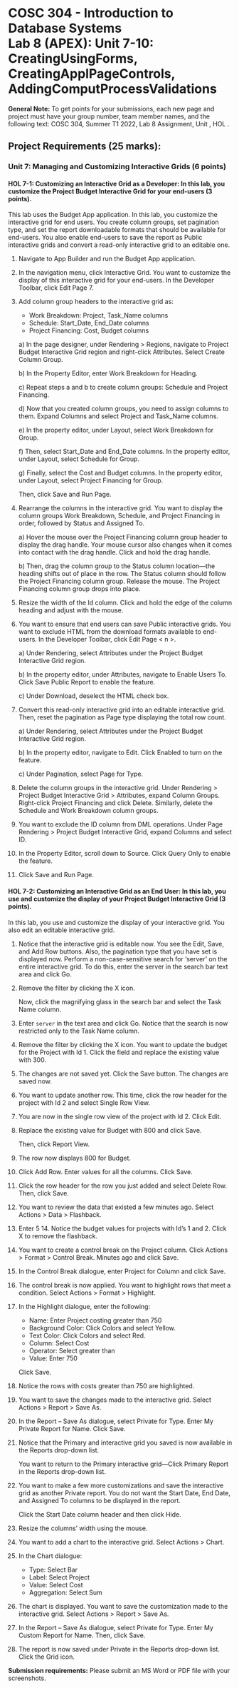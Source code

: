 # COSC 304 - Introduction to Database Systems<br>Lab 8 (APEX): Unit 7-10: CreatingUsingForms, CreatingApplPageControls, AddingComputProcessValidations

**General Note:** To get points for your submissions, each new page and project must have your group number, team member names, and the following text: COSC 304, Summer T1 2022, Lab 8 Assignment, Unit <number>, HOL <number>.

## Project Requirements (25 marks):

### Unit 7: Managing and Customizing Interactive Grids (6 points)

#### HOL 7-1: Customizing an Interactive Grid as a Developer: In this lab, you customize the Project Budget Interactive Grid for your end-users (3 points).This lab uses the Budget App application. In this lab, you customize the interactive grid for end users. You create column groups, set pagination type, and set the report downloadable formats that should be available for end-users. You also enable end-users to save the report as Public interactive grids and convert a read-only interactive grid to an editable one.

1.	Navigate to App Builder and run the Budget App application.
2.	In the navigation menu, click Interactive Grid. You want to customize the display of this interactive grid for your end-users. In the Developer Toolbar, click Edit Page 7.3.	Add column group headers to the interactive grid as:
	- Work Breakdown: Project, Task_Name columns
	- Schedule: Start_Date, End_Date columns
	- Project Financing: Cost, Budget columns

	a)	In the page designer, under Rendering > Regions, navigate to Project Budget Interactive Grid region and right-click Attributes. Select Create Column Group.

	b)	In the Property Editor, enter Work Breakdown for Heading.	c)	Repeat steps a and b to create column groups: Schedule and Project Financing.

	d)	Now that you created column groups, you need to assign columns to them. Expand Columns and select Project and Task_Name columns.

	e)	In the property editor, under Layout, select Work Breakdown for Group.

	f)	Then, select Start_Date and End_Date columns. In the property editor, under Layout, select Schedule for Group.

	g)	Finally, select the Cost and Budget columns. In the property editor, under Layout, select Project Financing for Group.
      
	Then, click Save and Run Page.

4.	Rearrange the columns in the interactive grid. You want to display the column groups Work Breakdown, Schedule, and Project Financing in order, followed by Status and Assigned To.

	a) Hover the mouse over the Project Financing column group header to display the drag handle. Your mouse cursor also changes when it comes into contact with the drag handle. Click and hold the drag handle.

	b) Then, drag the column group to the Status column location—the heading shifts out of place in the row. The Status column should follow the Project Financing column group. Release the mouse. The Project Financing column group drops into place.

5.	Resize the width of the Id column. Click and hold the edge of the column heading and adjust with the mouse.

6.	You want to ensure that end users can save Public interactive grids. You want to exclude HTML from the download formats available to end-users. In the Developer Toolbar, click 
Edit Page < n >.

	a) Under Rendering, select Attributes under the Project Budget Interactive Grid region.

	b) In the property editor, under Attributes, navigate to Enable Users To. Click Save Public Report to enable the feature.

	c) Under Download, deselect the HTML check box.
	
	
7.	Convert this read-only interactive grid into an editable interactive grid. Then, reset the pagination as Page type displaying the total row count.

	a) Under Rendering, select Attributes under the Project Budget Interactive Grid region.

	b) In the property editor, navigate to Edit. Click Enabled to turn on the feature.

	c) Under Pagination, select Page for Type.

8.	Delete the column groups in the interactive grid. Under Rendering > Project Budget Interactive Grid > Attributes, expand Column Groups. Right-click Project Financing and click Delete. Similarly, delete the Schedule and Work Breakdown column groups.

9.	You want to exclude the ID column from DML operations. Under Page Rendering > Project Budget Interactive Grid, expand Columns and select ID.

10.	In the Property Editor, scroll down to Source. Click Query Only to enable the feature.

11.	Click Save and Run Page.
#### HOL 7-2: Customizing an Interactive Grid as an End User: In this lab, you use and customize the display of your Project Budget Interactive Grid (3 points).
In this lab, you use and customize the display of your interactive grid. You also edit an editable interactive grid.

1.	Notice that the interactive grid is editable now. You see the Edit, Save, and Add Row buttons. Also, the pagination type that you have set is displayed now. Perform a non-case-sensitive search for ‘server’ on the entire interactive grid. 
To do this, enter the server in the search bar text area and click Go.

2.	Remove the filter by clicking the X icon.

	Now, click the magnifying glass in the search bar and select the Task Name column.
	
3.	Enter `server` in the text area and click Go. Notice that the search is now restricted only to the Task Name column.

4.	Remove the filter by clicking the X icon. You want to update the budget for the Project with Id 1. Click the field and replace the existing value with 300.

5.	The changes are not saved yet. Click the Save button.
	The changes are saved now.
	
6.	You want to update another row. This time, click the row header for the project with Id 2 and select Single Row View.

7.	You are now in the single row view of the project with Id 2. Click Edit.

8.	Replace the existing value for Budget with 800 and click Save.
	
	Then, click Report View.

9.	The row now displays 800 for Budget.

10.	Click Add Row. Enter values for all the columns.
Click Save.

11.	Click the row header for the row you just added and select Delete Row.
	Then, click Save.

12.	You want to review the data that existed a few minutes ago. Select Actions > Data > Flashback.

13.	Enter 5 14.	Notice the budget values for projects with Id’s 1 and 2.
Click X to remove the flashback.

15.	You want to create a control break on the Project column. Click Actions > Format > Control Break.
	Minutes ago and click Save.

16.	In the Control Break dialogue, enter Project for Column and click Save.

17.	The control break is now applied. You want to highlight rows that meet a condition. Select Actions > Format > Highlight.

18.	In the Highlight dialogue, enter the following:
	- Name: Enter Project costing greater than 750
	- Background Color: Click Colors and select Yellow.
	- Text Color: Click Colors and select Red.
	- Column: Select Cost
	- Operator: Select greater than
	- Value: Enter 750

	Click Save.

19.	Notice the rows with costs greater than 750 are highlighted.

20.	You want to save the changes made to the interactive grid. Select Actions > Report > Save As.

21.	In the Report – Save As dialogue, select Private for Type. Enter My Private Report for Name.
Click Save.

22.	Notice that the Primary and interactive grid you saved is now available in the Reports drop-down list.
	
	You want to return to the Primary interactive grid—Click Primary Report in the Reports drop-down list.

23.	You want to make a few more customizations and save the interactive grid as another Private report. You do not want the Start Date, End Date, and Assigned To columns to be displayed in the report.

	Click the Start Date column header and then click Hide.

24.	Resize the columns’ width using the mouse.

25.	You want to add a chart to the interactive grid. Select Actions > Chart.

26.	In the Chart dialogue:
	- Type: Select Bar
	- Label: Select Project
	- Value: Select Cost
	- Aggregation: Select Sum

27.	The chart is displayed. You want to save the customization made to the interactive grid. Select Actions > Report > Save As.

28.	In the Report – Save As dialogue, select Private for Type. Enter My Custom Report for Name. Then, click Save.

29.	The report is now saved under Private in the Reports drop-down list. Click the Grid icon.

**Submission requirements:** Please submit an MS Word or PDF file with your screenshots. 